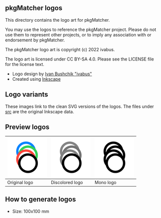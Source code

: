 ## pkgMatcher logos

This directory contains the logo art for pkgMatcher.

You may use the logos to reference the pkgMatcher project. Please do not use them to represent other projects, or to imply any association with or endorsement by pkgMatcher.

The pkgMatcher logo art is copyright (c) 2022 ivabus.

The logo art is licensed under CC BY-SA 4.0. Please see the LICENSE file for the license text.

* Logo design by [Ivan Bushchik "ivabus"](https://ivabus.dev)
* Created using [Inkscape](https://inkscape.org)

## Logo variants

These images link to the clean SVG versions of the logos. The files under [src](src/) are the original Inkscape data.

## Preview logos

| <a href="svg/logo.svg"><img src="png/logo.png" width=128 height=128 /></a>|<a href="svg/logo_discolored.svg"><img src="png/logo_discolored.png" width=128 height=128 /></a> | <a href="svg/logo_mono.svg"><img src="png/logo_mono.png" width=128 height=128 /></a>|
|---|---|---|
| Original logo | Discolored logo | Mono logo |

## How to generate logos

* Size: 100x100 mm
